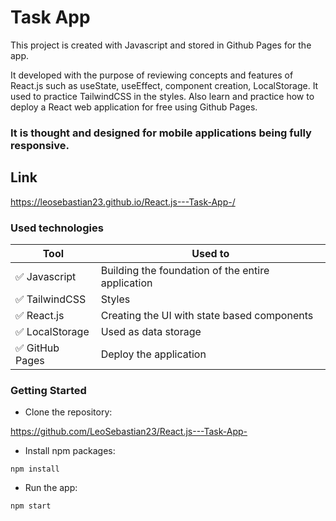 # Task App

This project is created with Javascript and stored in Github Pages for the app.

It developed with the purpose of reviewing concepts and features of React.js such as useState, useEffect, component creation, LocalStorage.
It used to practice TailwindCSS in the styles.
Also learn and practice how to deploy a React web application for free using Github Pages.

### It is thought and designed for mobile applications being fully responsive.

## Link

https://leosebastian23.github.io/React.js---Task-App-/

### Used technologies

| Tool            | Used to                                                                     |
| --------------- | --------------------------------------------------------------------------- |
| ✅ Javascript   | Building the foundation of the entire application                           |
| ✅ TailwindCSS  | Styles                                                                      |
| ✅ React.js     | Creating the UI with state based components                                 |
| ✅ LocalStorage | Used as data storage                                                        |
| ✅ GitHub Pages | Deploy the application                                                      |

### Getting Started

- Clone the repository:

https://github.com/LeoSebastian23/React.js---Task-App-

- Install npm packages:

`npm install`

- Run the app:

`npm start`

